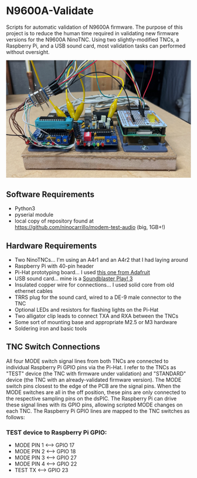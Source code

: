 # N9600A-Validate
Scripts for automatic validation of N9600A firmware. The purpose of this project is to reduce the human time required in validating new firmware versions for the N9600A NinoTNC. Using two slightly-modified TNCs, a Raspberry Pi, and a USB sound card, most validation tasks can performed without oversight. 

![image](images/IMG_0371.jpeg)
## Software Requirements
* Python3
* pyserial module
* local copy of repository found at https://github.com/ninocarrillo/modem-test-audio (big, 1GB+!)

## Hardware Requirements
* Two NinoTNCs... I'm using an A4r1 and an A4r2 that I had laying around
* Raspberry Pi with 40-pin header
* Pi-Hat prototyping board... I used [this one from Adafruit](https://www.adafruit.com/product/2310)
* USB sound card... mine is a [Soundblaster Play! 3](https://www.amazon.com/Creative-Labs-70SB173000000-Sound-Blaster/dp/B06XBZ38ZJ/ref=sr_1_1?crid=2YAW4WUG3B18K&keywords=soundblaster+play+3&qid=1705937031&sprefix=soundblaster+play+3%2Caps%2C57&sr=8-1)
* Insulated copper wire for connections... I used solid core from old ethernet cables
* TRRS plug for the sound card, wired to a DE-9 male connector to the TNC
* Optional LEDs and resistors for flashing lights on the Pi-Hat
* Two alligator clip leads to connect TXA and RXA between the TNCs
* Some sort of mounting base and appropriate M2.5 or M3 hardware
* Soldering iron and basic tools

## TNC Switch Connections
All four MODE switch signal lines from both TNCs are connected to individual Raspberry Pi GPIO pins via the Pi-Hat. I refer to the TNCs as "TEST" device (the TNC with firmware under validation) and "STANDARD" device (the TNC with an already-validated firmware version). The MODE switch pins closest to the edge of the PCB are the signal pins. When the MODE switches are all in the off position, these pins are only connected to the respective sampling pins on the dsPIC. The Raspberry Pi can drive these signal lines with its GPIO pins, allowing scripted MODE changes on each TNC. The Raspberry Pi GPIO lines are mapped to the TNC switches as follows:
### TEST device to Raspberry Pi GPIO:
   * MODE PIN 1 <--> GPIO 17
   * MODE PIN 2 <--> GPIO 18
   * MODE PIN 3 <--> GPIO 27
   * MODE PIN 4 <--> GPIO 22
   * TEST TX <--> GPIO 23
    

